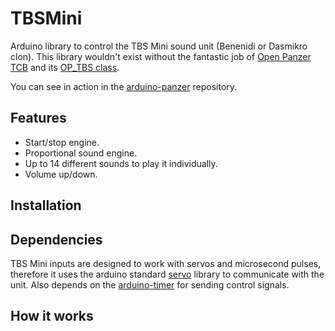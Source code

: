 # TBSMini

Arduino library to control the TBS Mini sound unit (Benenidi or Dasmikro clon). This library wouldn't exist without the fantastic job of [Open Panzer TCB](https://github.com/OpenPanzerProject/TCB) and its [OP_TBS class](https://github.com/OpenPanzerProject/TCB/tree/master/OpenPanzerTCB/src/OP_TBS).

You can see in action in the [arduino-panzer](https://github.com/edumardo/arduino-panzer) repository.

## Features

* Start/stop engine.
* Proportional sound engine.
* Up to 14 different sounds to play it individually.
* Volume up/down.

## Installation

## Dependencies

TBS Mini inputs are designed to work with servos and microsecond pulses, therefore it uses the arduino standard [servo](https://github.com/arduino-libraries/Servo) library to communicate with the unit. Also depends on the [arduino-timer](https://github.com/contrem/arduino-timer) for sending control signals.

## How it works
